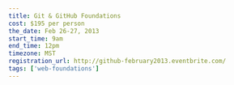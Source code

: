 ```yaml
---
title: Git & GitHub Foundations
cost: $195 per person
the_date: Feb 26-27, 2013
start_time: 9am
end_time: 12pm
timezone: MST
registration_url: http://github-february2013.eventbrite.com/
tags: ['web-foundations']
---
```

